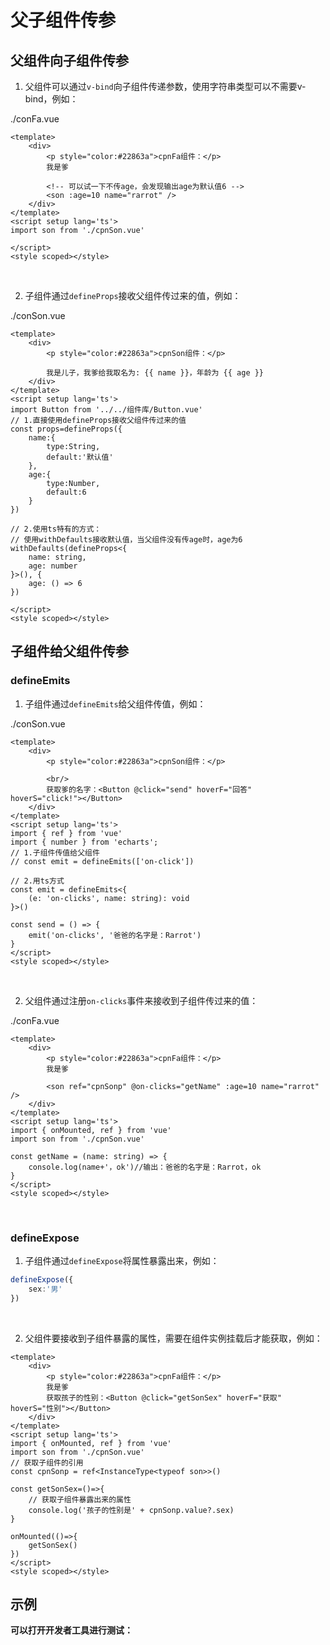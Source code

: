 # 父子组件传参

## 父组件向子组件传参

1. 父组件可以通过`v-bind`向子组件传递参数，使用字符串类型可以不需要v-bind，例如：

./conFa.vue
```vue
<template>
    <div>
        <p style="color:#22863a">cpnFa组件：</p>
        我是爹

        <!-- 可以试一下不传age，会发现输出age为默认值6 -->
        <son :age=10 name="rarrot" />
    </div>
</template>
<script setup lang='ts'>
import son from './cpnSon.vue'

</script>
<style scoped></style>
```

<br/>

2. 子组件通过`defineProps`接收父组件传过来的值，例如：

./conSon.vue
```vue
<template>
    <div>
        <p style="color:#22863a">cpnSon组件：</p>

        我是儿子，我爹给我取名为: {{ name }}，年龄为 {{ age }}
    </div>
</template>
<script setup lang='ts'>
import Button from '../../组件库/Button.vue'
// 1.直接使用defineProps接收父组件传过来的值
const props=defineProps({
    name:{
        type:String,
        default:'默认值'
    },
    age:{
        type:Number,
        default:6
    }
})

// 2.使用ts特有的方式：
// 使用withDefaults接收默认值，当父组件没有传age时，age为6
withDefaults(defineProps<{
    name: string,
    age: number
}>(), {
    age: () => 6
})

</script>
<style scoped></style>
```

## 子组件给父组件传参

### defineEmits
1. 子组件通过`defineEmits`给父组件传值，例如：

./conSon.vue
```vue
<template>
    <div>
        <p style="color:#22863a">cpnSon组件：</p>

        <br/>
        获取爹的名字：<Button @click="send" hoverF="回答" hoverS="click!"></Button>
    </div>
</template>
<script setup lang='ts'>
import { ref } from 'vue'
import { number } from 'echarts';
// 1.子组件传值给父组件
// const emit = defineEmits(['on-click'])

// 2.用ts方式
const emit = defineEmits<{
    (e: 'on-clicks', name: string): void
}>()

const send = () => {
    emit('on-clicks', '爸爸的名字是：Rarrot')
}
</script>
<style scoped></style>
```

<br/>

2. 父组件通过注册`on-clicks`事件来接收到子组件传过来的值：

./conFa.vue
```vue
<template>
    <div>
        <p style="color:#22863a">cpnFa组件：</p>
        我是爹

        <son ref="cpnSonp" @on-clicks="getName" :age=10 name="rarrot" />
    </div>
</template>
<script setup lang='ts'>
import { onMounted, ref } from 'vue'
import son from './cpnSon.vue'

const getName = (name: string) => {
    console.log(name+'，ok')//输出：爸爸的名字是：Rarrot，ok
}
</script>
<style scoped></style>
```

<br>

### defineExpose
1. 子组件通过`defineExpose`将属性暴露出来，例如：
```typescript
defineExpose({
    sex:'男'    
})
```

<br/>

2. 父组件要接收到子组件暴露的属性，需要在组件实例挂载后才能获取，例如：
```vue
<template>
    <div>
        <p style="color:#22863a">cpnFa组件：</p>
        我是爹
        获取孩子的性别：<Button @click="getSonSex" hoverF="获取" hoverS="性别"></Button>
    </div>
</template>
<script setup lang='ts'>
import { onMounted, ref } from 'vue'
import son from './cpnSon.vue'
// 获取子组件的引用
const cpnSonp = ref<InstanceType<typeof son>>()

const getSonSex=()=>{
    // 获取子组件暴露出来的属性
    console.log('孩子的性别是' + cpnSonp.value?.sex)
}

onMounted(()=>{
    getSonSex()
})
</script>
<style scoped></style>
```


## 示例
**可以打开开发者工具进行测试：**

<script setup>
import cpnFa from './components/cpnFa.vue'
</script>

<cpnFa />